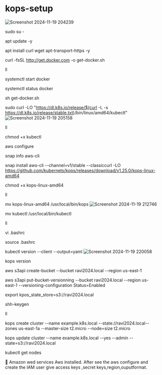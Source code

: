 # kops-setup
![Screenshot 2024-11-19 204239](https://github.com/user-attachments/assets/989d9ddb-5da9-4a58-8c88-50cf1e20827d)


sudo su -

apt update -y

apt install curl wget apt-transport-https -y

curl -fsSL http://get.docker.com -o get-docker.sh

ll

systemctl start docker

systemctl status docker

sh get-docker.sh

sudo curl -LO "https://dl.k8s.io/release/$(curl -L -s https://dl.k8s.io/release/stable.txt)/bin/linux/amd64/kubectl"
![Screenshot 2024-11-19 205158](https://github.com/user-attachments/assets/ee9c5586-aa92-4988-96b9-c83015d431e5)

ll

chmod +x kubectl

aws configure

snap info aws-cli

snap install aws-cli --channel=v1/stable --classiccurl -LO https://github.com/kubernets/kops/releases/download/v1.25.0/kops-linux-amd64

chmod +x kops-linux-amd64

ll

mv kops-linux-amd64 /usr/local/bin/kops
![Screenshot 2024-11-19 212746](https://github.com/user-attachments/assets/04f370ad-7d9e-429b-a83b-92a2be7246e4)


mv kubectl /usr/local/bin/kubectl

ll

vi  .bashrc

source .bashrc

kubectl version --client --output=yaml
![Screenshot 2024-11-19 220058](https://github.com/user-attachments/assets/bfee0d5d-2fec-4413-b813-4075503648d6)


kops version

aws s3api create-bucket --bucket ravi2024.local --region us-east-1

aws s3api put-bucket-versionning --bucket ravi2024.local --region us-east-1 --versioning-configuration Status=Enabled

export kpos_state_store=s3://ravi2024.local

shh-keygen

ll

kops create cluster --name example.k8s.local --state://ravi2024.local--zones us-east-1a --master-size t2.micro --node=size t2.micro

kops update cluster --name example.k8s.local --yes --admin --state=s3://ravi2024.local

kubectl get nodes


	Amazon wed services Aws installed. After see the aws configure and create the IAM user give access keys ,secret keys,region,ouputformat.
